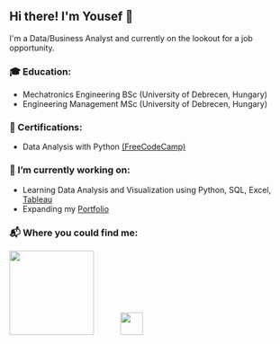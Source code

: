 ## Hi there! I'm Yousef 👋

<!--
**YousefBarakat99/YousefBarakat99** is a ✨ _special_ ✨ repository because its `README.md` (this file) appears on your GitHub profile.

Here are some ideas to get you started:

- 🔭 I’m currently working on ...
- 🌱 I’m currently learning ...
- 👯 I’m looking to collaborate on ...
- 🤔 I’m looking for help with ...
- 💬 Ask me about ...
- 📫 How to reach me: ...
- 😄 Pronouns: ...
- ⚡ Fun fact: ...
-->
I'm a Data/Business Analyst and currently on the lookout for a job opportunity.

### 🎓 Education:
  - Mechatronics Engineering BSc (University of Debrecen, Hungary)
  - Engineering Management MSc (University of Debrecen, Hungary)
 

### 📜 Certifications:
  - Data Analysis with Python [(FreeCodeCamp)](https://freecodecamp.org/certification/Heroghost52/data-analysis-with-python-v7)


### 🌱 I’m currently working on:
  - Learning Data Analysis and Visualization using Python, SQL, Excel, [Tableau](https://public.tableau.com/app/profile/yousef.barakat)
  - Expanding my [Portfolio](https://github.com/YousefBarakat99/My_Portfolio)

### :mailbox_with_mail: Where you could find me:
[<img src="https://upload.wikimedia.org/wikipedia/commons/thumb/0/01/LinkedIn_Logo.svg/2560px-LinkedIn_Logo.svg.png" width="150"/>](https://www.linkedin.com/in/yousef-barakat-019816205/)&nbsp;&nbsp;&nbsp;&nbsp;&nbsp;&nbsp;&nbsp;&nbsp;&nbsp;&nbsp;&nbsp;&nbsp;[<img src="https://cdn-icons-png.flaticon.com/512/3037/3037366.png" height="40"/>](https://yousefbarakat99.github.io/website/)
